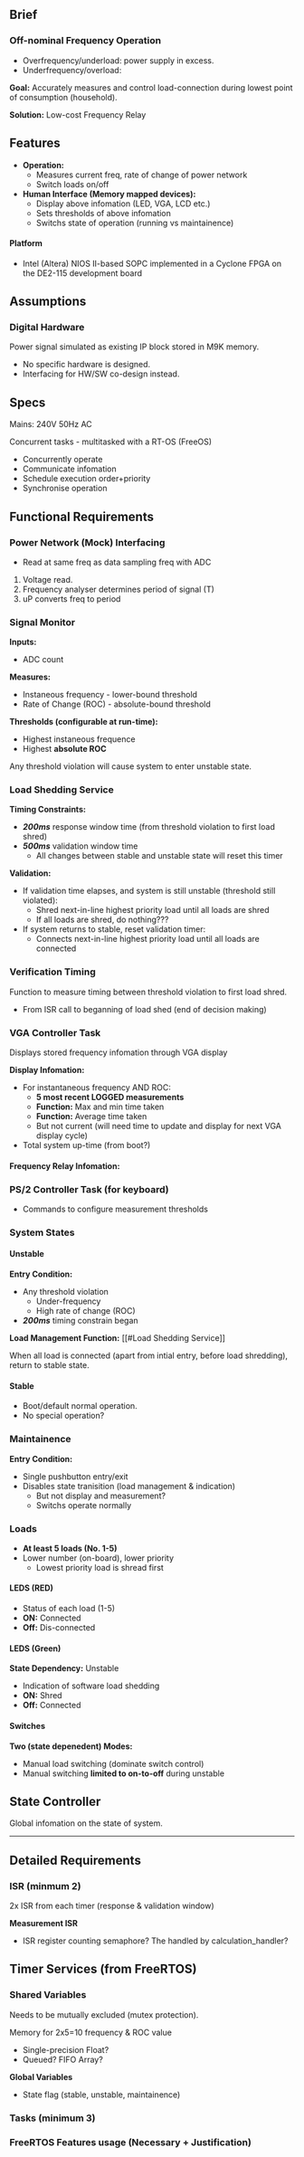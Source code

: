 ## Brief
### Off-nominal Frequency Operation
- Overfrequency/underload: power supply in excess.
- Underfrequency/overload: 

**Goal:**
Accurately measures and control load-connection during lowest point of consumption (household).

**Solution:** Low-cost Frequency Relay

## Features
- **Operation:**
	- Measures current freq, rate of change of power network
	- Switch loads on/off
- **Human Interface (Memory mapped devices):**
	- Display above infomation (LED, VGA, LCD etc.)
	- Sets thresholds of above infomation
	- Switchs state of operation (running vs maintainence)

#### Platform
 - Intel (Altera) NIOS II-based SOPC implemented in a Cyclone FPGA on the DE2-115 development board

## Assumptions
### Digital Hardware
Power signal simulated as existing IP block stored in M9K memory.
- No specific hardware is designed.
- Interfacing for HW/SW co-design instead.

## Specs
Mains: 240V 50Hz AC

Concurrent tasks - multitasked with a RT-OS (FreeOS)
- Concurrently operate
- Communicate infomation
- Schedule execution order+priority
- Synchronise operation

## Functional Requirements
### Power Network (Mock) Interfacing
- Read at same freq as data sampling freq with ADC

1) Voltage read.
2) Frequency analyser determines period of signal (T)
3) uP converts freq to period

### Signal Monitor
**Inputs:**
- ADC count

**Measures:**
- Instaneous frequency - lower-bound threshold
- Rate of Change (ROC) - absolute-bound threshold

**Thresholds (configurable at run-time):**
- Highest instaneous frequence
- Highest **absolute ROC**

Any threshold violation will cause system to enter unstable state.

### Load Shedding Service
**Timing Constraints:**
- ***200ms*** response window time (from threshold violation to first load shred)
- ***500ms*** validation window time
	- All changes between stable and unstable state will reset this timer

**Validation:**
- If validation time elapses, and system is still unstable (threshold still violated):
	- Shred next-in-line highest priority load until all loads are shred
	- If all loads are shred, do nothing???
- If system returns to stable, reset validation timer:
	- Connects next-in-line highest priority load until all loads are connected

### Verification Timing
Function to measure timing between threshold violation to first load shred.

- From ISR call to beganning of load shed (end of decision making)

### VGA Controller Task
Displays stored frequency infomation through VGA display

**Display Infomation:**
- For instantaneous frequency AND ROC:
	- **5 most recent LOGGED measurements**
	- **Function:** Max and min time taken
	- **Function:** Average time taken
	- But not current (will need time to update and display for next VGA display cycle)
- Total system up-time (from boot?)

#### Frequency Relay Infomation:
### PS/2 Controller Task (for keyboard)
- Commands to configure measurement thresholds

### System States
#### Unstable
**Entry Condition:**
- Any threshold violation
	- Under-frequency
	- High rate of change (ROC)
- ***200ms*** timing constrain began

**Load Management Function:**
[[#Load Shedding Service]]

When all load is connected (apart from intial entry, before load shredding), return to  stable state.

#### Stable
- Boot/default normal operation.
- No special operation?

### Maintainence
**Entry Condition:**
- Single pushbutton entry/exit
- Disables state tranisition (load management & indication)
	- But not display and measurement?
	- Switchs operate normally

### Loads
- **At least 5 loads (No. 1-5)**
- Lower number (on-board), lower priority  
	- Lowest priority load is shread first

#### LEDS (RED)
- Status of each load (1-5)
- **ON:** Connected
- **Off:** Dis-connected

#### LEDS (Green)
**State Dependency:** Unstable
- Indication of software load shedding
- **ON:** Shred
- **Off:** Connected

#### Switches
**Two (state depenedent) Modes:**
- Manual load switching (dominate switch control)
- Manual switching **limited to on-to-off** during unstable 


## State Controller
Global infomation on the state of system.

---
## Detailed Requirements
### ISR (minmum 2)
2x ISR from each timer (response & validation window)

**Measurement ISR**
- ISR register counting semaphore? The handled by calculation_handler?

## Timer Services (from FreeRTOS)

### Shared Variables
Needs to be mutually excluded (mutex protection).

Memory for 2x5=10 frequency & ROC value
- Single-precision Float?
- Queued? FIFO Array?

**Global Variables**
- State flag (stable, unstable, maintainence)

### Tasks (minimum 3)

### FreeRTOS Features usage (Necessary + Justification)